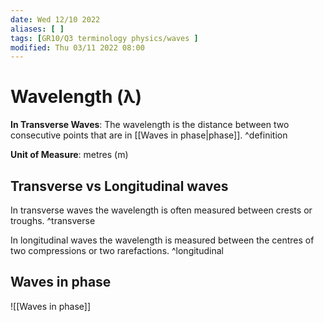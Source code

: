 ```yaml
---
date: Wed 12/10 2022
aliases: [ ]
tags: [GR10/Q3 terminology physics/waves ]
modified: Thu 03/11 2022 08:00
---
```

# Wavelength (λ)
**In Transverse Waves**: The wavelength is the distance between two consecutive points that are in [[Waves in phase|phase]]. ^definition

**Unit of Measure**: metres (m)

## Transverse vs Longitudinal waves
In transverse waves the wavelength is often measured between crests or troughs. ^transverse

In longitudinal waves the wavelength is measured between the centres of two compressions or two rarefactions. ^longitudinal

## Waves in phase 
![[Waves in phase]]